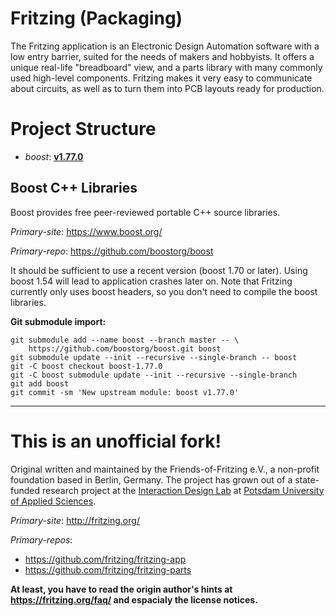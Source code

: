 Fritzing (Packaging)
====================

The Fritzing application is an Electronic Design Automation software with
a low entry barrier, suited for the needs of makers and hobbyists. It
offers a unique real-life "breadboard" view, and a parts library with
many commonly used high-level components. Fritzing makes it very easy
to communicate about circuits, as well as to turn them into PCB layouts
ready for production.

# Project Structure

* *boost*: **[v1.77.0](https://www.boost.org/users/history/version_1_77_0.html)**

## Boost C++ Libraries

Boost provides free peer-reviewed portable C++ source libraries.

*Primary-site*: https://www.boost.org/

*Primary-repo*: https://github.com/boostorg/boost

It should be sufficient to use a recent version (boost 1.70 or later).
Using boost 1.54 will lead to application crashes later on. Note that
Fritzing currently only uses boost headers, so you don't need to compile
the boost libraries.

**Git submodule import:**

```
git submodule add --name boost --branch master -- \
    https://github.com/boostorg/boost.git boost
git submodule update --init --recursive --single-branch -- boost
git -C boost checkout boost-1.77.0
git -C boost submodule update --init --recursive --single-branch
git add boost
git commit -sm 'New upstream module: boost v1.77.0'
```

---

This is an unofficial fork!
===========================

Original written and maintained by the Friends-of-Fritzing e.V., a
non-profit foundation based in Berlin, Germany. The project has grown
out of a state-funded research project at the
[Interaction Design Lab](http://idl.fh-potsdam.de/) at
[Potsdam University of Applied Sciences](http://fh-potsdam.de/).


*Primary-site*: http://fritzing.org/

*Primary-repos*:

   * https://github.com/fritzing/fritzing-app
   * https://github.com/fritzing/fritzing-parts

**At least, you have to read the origin author's hints at
https://fritzing.org/faq/ and espacialy the license notices.**
